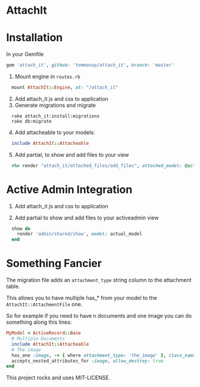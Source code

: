 # AttachIt

Installation
============

In your Gemfile
```ruby
gem 'attach_it', github: 'tommasop/attach_it', branch: 'master'
```

1. Mount engine in `routes.rb`

  ```ruby
    mount AttachIt::Engine, at: "/attach_it"
  ```
2. Add attach_it js and css to application
3. Generate migrations and migrate 

  ```shell
    rake attach_it:install:migrations
    rake db:migrate
  ```
4. Add attacheable to your models:

  ```ruby
    include AttachIt::Attacheable
  ```
5. Add partial, to show and add files to your view

  ```ruby
    <%= render "attach_it/attached_files/add_files", attached_model: @actual_model  %>
  ```

Active Admin Integration
============

1. Add attach_it js and css to application

2. Add partial to show and add files to your activeadmin view
  ```ruby
    show do
      render 'admin/shared/show', model: actual_model
    end 
  ```

Something Fancier
============

The migration file adds an `attachment_type` string column to the attachment table.

This allows you to have multiple has_* from your model to the `AttachIt::AttachmentFile` one.

So for example if you need to have n documents and one image you can do something along this lines:
  ```ruby
  MyModel < ActiveRecord::Base
    # Multiple Documents
    include AttachIt::Attacheable
    # The image
    has_one :image, -> { where attachment_type: 'the_image' }, class_name: "AttachIt::AttachedFile", as: :attacheable,  dependent: :destroy
    accepts_nested_attributes_for :image, allow_destroy: true 
  end
  ```

This project rocks and uses MIT-LICENSE.
